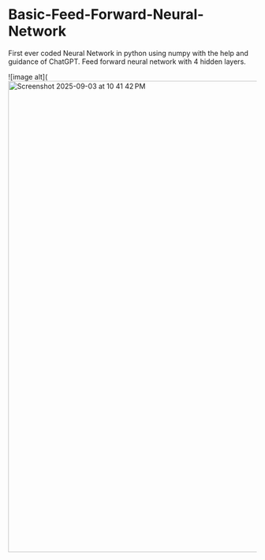 # Basic-Feed-Forward-Neural-Network
First ever coded Neural Network in python using numpy with the help and guidance of ChatGPT. Feed forward neural network with 4 hidden layers. 


![image alt](
<img width="1470" height="956" alt="Screenshot 2025-09-03 at 10 41 42 PM" src="https://github.com/user-attachments/assets/0e750f83-7751-4f5e-9bea-d53715e46769" />

